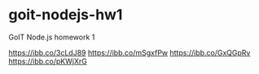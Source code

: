 # goit-nodejs-hw1

GoIT Node.js homework 1

https://ibb.co/3cLdJ89
https://ibb.co/mSgxfPw
https://ibb.co/GxQGpRv
https://ibb.co/pKWjXrG
